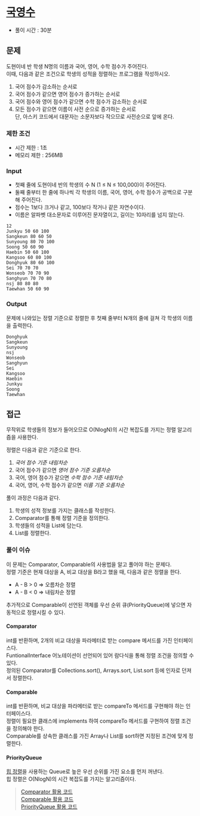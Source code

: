 # [국영수](https://www.acmicpc.net/problem/10825)

* 풀이 시간 : 30분

## 문제

도현이네 반 학생 N명의 이름과 국어, 영어, 수학 점수가 주어진다.<br> 
이때, 다음과 같은 조건으로 학생의 성적을 정렬하는 프로그램을 작성하시오.

1. 국어 점수가 감소하는 순서로
2. 국어 점수가 같으면 영어 점수가 증가하는 순서로
3. 국어 점수와 영어 점수가 같으면 수학 점수가 감소하는 순서로
4. 모든 점수가 같으면 이름이 사전 순으로 증가하는 순서로<br>단, 아스키 코드에서 대문자는 소문자보다 작으므로 사전순으로 앞에 온다.

### 제한 조건

* 시간 제한 : 1초
* 메모리 제한 : 256MB

### Input

* 첫째 줄에 도현이네 반의 학생의 수 N (1 ≤ N ≤ 100,000)이 주어진다. 
* 둘째 줄부터 한 줄에 하나씩 각 학생의 이름, 국어, 영어, 수학 점수가 공백으로 구분해 주어진다. 
* 점수는 1보다 크거나 같고, 100보다 작거나 같은 자연수이다. 
* 이름은 알파벳 대소문자로 이루어진 문자열이고, 길이는 10자리를 넘지 않는다.

```
12
Junkyu 50 60 100
Sangkeun 80 60 50
Sunyoung 80 70 100
Soong 50 60 90
Haebin 50 60 100
Kangsoo 60 80 100
Donghyuk 80 60 100
Sei 70 70 70
Wonseob 70 70 90
Sanghyun 70 70 80
nsj 80 80 80
Taewhan 50 60 90
```

### Output

문제에 나와있는 정렬 기준으로 정렬한 후 첫째 줄부터 N개의 줄에 걸쳐 각 학생의 이름을 출력한다.

```
Donghyuk
Sangkeun
Sunyoung
nsj
Wonseob
Sanghyun
Sei
Kangsoo
Haebin
Junkyu
Soong
Taewhan
```


## 접근

무작위로 학생들의 정보가 들어오므로 O(NlogN)의 시간 복잡도를 가지는 정렬 알고리즘을 사용한다.

정렬은 다음과 같은 기준으로 한다.

1. *국어 점수 기준 내림차순*
2. 국어 점수가 같으면 *영어 점수 기준 오름차순*
3. 국어, 영어 점수가 같으면 *수학 점수 기준 내림차순*
4. 국어, 영어, 수학 점수가 같으면 *이름 기준 오름차순*

풀이 과정은 다음과 같다.

1. 학생의 성적 정보를 가지는 클래스를 작성한다.
2. Comparator를 통해 정렬 기준을 정의한다.
3. 학생들의 성적을 List에 담는다.
4. List를 정렬한다.

### 풀이 이슈

이 문제는 Comparator<T>, Comparable<T>의 사용법을 알고 풀어야 하는 문제다.<br>
정렬 기준은 현재 대상을 A, 비교 대상을 B라고 했을 때, 다음과 같은 정렬을 한다.

* A - B > 0 => 오름차순 정렬
* A - B < 0 => 내림차순 정렬

추가적으로 Comparable이 선언된 객체를 우선 순위 큐(PriorityQueue)에 넣으면 자동적으로 정렬시킬 수 있다.

#### Comparator

int를 반환하며, 2개의 비교 대상을 파라메터로 받는 compare 메서드를 가진 인터페이스다.<br>
FuntionalInterface 어노테이션이 선언되어 있어 람다식을 통해 정렬 조건을 정의할 수 있다.<br>
정의된 Comparator를 Collections.sort(), Arrays.sort, List.sort 등에 인자로 던져서 정렬한다.

#### Comparable

int를 반환하며, 비교 대상을 파라메터로 받는 compareTo 메서드를 구현해야 하는 인터페이스다.<br>
정렬이 필요한 클래스에 implements 하여 compareTo 메서드를 구현하여 정렬 조건을 정의해야 한다.<br>
Comparable를 상속한 클래스를 가진 Array나 List를 sort하면 지정된 조건에 맞게 정렬한다.

#### PriorityQueue

[힙 정렬](https://coding-factory.tistory.com/603)을 사용하는 Queue로 높은 우선 순위를 가진 요소를 먼저 꺼낸다.<br>
힙 정렬은 O(NlogN)의 시간 복잡도를 가지는 알고리즘이다.

> [Comparator 활용 코드](https://github.com/Java-Algorithm-Study-Group/this-is-coding-test/blob/main/seungjun/src/sorting/q10825/MainComparator.java)<br>
> [Comparable 활용 코드](https://github.com/Java-Algorithm-Study-Group/this-is-coding-test/blob/main/seungjun/src/sorting/q10825/MainComparable.java)<br>
> [PriorityQueue 활용 코드](https://github.com/Java-Algorithm-Study-Group/this-is-coding-test/blob/main/seungjun/src/sorting/q10825/MainPriorityQueue.java)